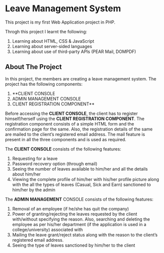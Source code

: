 # Leave Management System

This project is my first Web Application project in PHP. 

Throgh this project I learnt the following:

  1. Learning about HTML, CSS & JavaScript
  2. Learning about server-sided languages
  3. Learning about use of third-party APIs (PEAR Mail, DOMPDF)

## About The Project

In this project, the members are creating a leave management system. The project has
the following components:

  1. **CLIENT CONSOLE
  2. ADMIN MANAGEMENT CONSOLE
  3. CLIENT REGISTRATION COMPONENT**
  
Before accessing the **CLIENT CONSOLE**, the client has to register himself/herself using
the **CLIENT REGISTRATION COMPONENT**. The registration component consists of a
simple HTML form and the confirmation page for the same. Also, the registration details
of the same are mailed to the client’s registered email address. The mail feature is
present in all the three components and is used as required.

The **CLIENT CONSOLE** consists of the following features:

  1. Requesting for a leave
  2. Password recovery option (through email)
  3. Seeing the number of leaves available to him/her and all the details about
  him/her
  4. Viewing the complete profile of him/her with his/her profile picture along with
  the all the types of leaves (Casual, Sick and Earn) sanctioned to him/her by the
  admin
  
The **ADMIN MANAGEMENT** CONSOLE consists of the following features:

  1. Removal of an employee (if he/she has quit the company)
  2. Power of granting/rejecting the leaves requested by the client with/without
  specifying the reason. Also, searching and deleting the employee as per his/her
  department (if the application is used in a college/university) associated with
  3. Mailing the leave grant/reject status along with the reason to the client’s
  registered email address.
  4. Seeing the type of leaves sanctioned by him/her to the client
